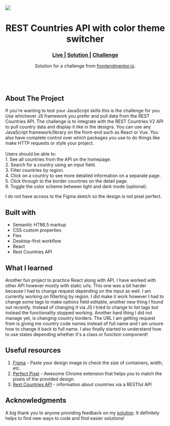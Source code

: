 <img src="https://github.com/catherineisonline/rest-countries/blob/main/public/project-preview.png?raw=true"></img>

<h1 align="center">REST Countries API with color theme switcher</h1>

<div align="center">
  <h3>
    <a href="https://catherineisonline.github.io/rest-countries/" color="white">
      Live
    </a>
    <span> | </span>
    <a href="">
      Solution
    </a>
   <span> | </span>
    <a href="https://www.frontendmentor.io/challenges/rest-countries-api-with-color-theme-switcher-5cacc469fec04111f7b848ca">
      Challenge
    </a>
  </h3>
</div>
<div align="center">
   Solution for a challenge from  <a href="https://www.frontendmentor.io/" target="_blank">frontendmentor.io</a>.
</div>
<br>
<br>
<br>

## About The Project

<p>If you're wanting to test your JavaScript skills this is the challenge for you. Use whichever JS framework you prefer and pull data from the REST Countries API. 
The challenge is to integrate with the REST Countries V2 API to pull country data and display it like in the designs.
You can use any JavaScript framework/library on the front-end such as React or Vue. You also have complete control over which packages you use to do things like make HTTP requests or style your project.
<br><br>Users should be able to:
<br>1. See all countries from the API on the homepage.
<br>
2. Search for a country using an input field.

<br>
3. Filter countries by region.

<br>
4. Click on a country to see more detailed information on a separate page.
<br>
5. Click through to the border countries on the detail page.
<br>
6. Toggle the color scheme between light and dark mode (optional).
<br> <p>I do not have access to the Figma sketch so the design is not pixel perfect.</p>

## Built with

- Semantic HTML5 markup
- CSS custom properties
- Flex
- Desktop-first workflow
- React
- Rest Countries API

## What I learned

Another fun project to practice React along with API. I have worked with other API however mostly with static urls. This one was a bit harder because I had to change request depending on the input as well. I am currently working on filterting by region. I did make it work however I had to change some tags to make options field editable, another new thing I found out recently. Instead of changing it via JS I tried to change to list tags but instead the functionality stopped working. Another hard thing I did not manage yet, is changing country borders. The URL I am getting request from is giving me country code names instead of full name and I am unsure how to change it back to full name.
I also finally started to understand how to use states depending whether it's a class or function component!

## Useful resources

1. <a href="https://www.figma.com/">Figma</a> - Paste your design image to check the size of containers, width, etc.
2. <a href="https://chrome.google.com/webstore/detail/perfectpixel-by-welldonec/dkaagdgjmgdmbnecmcefdhjekcoceebi">Perfect Pixel</a> - Awesome Chrome extension that helps you to match the pixels of the provided design.
3. <a href="https://restcountries.com/">Rest Countries API</a> - information about countries via a RESTful API

## Acknowledgments

A big thank you to anyone providing feedback on my <a href="">solution</a>. It definitely helps to find new ways to code and find easier solutions!
